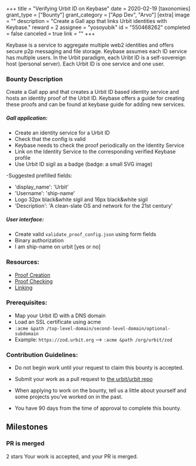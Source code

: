 +++
title = "Verifying Urbit ID on Keybase"
date = 2020-02-19
[taxonomies]
grant_type = ["Bounty"]
grant_category = ["App Dev", "Arvo"]
[extra]
image = ""
description = "Create a Gall app that links Urbit identities with Keybase."
reward = 2
assignee = "yosoyubik"
id = "550468262"
completed = false
canceled = true
link = ""
+++

Keybase is a service to aggregate multiple web2 identities and offers secure p2p messaging and file storage. Keybase assumes each ID service has multiple users.
In the Urbit paradigm, each Uribt ID is a self-sovereign host (personal server). Each Urbit ID is one service and one user.

### Bounty Description

Create a Gall app and that creates a Urbit ID based identity service and hosts an identity proof of the Urbit ID. Keybase offers a guide for creating these proofs and can be found at keybase guide for adding new services.

##### Gall application:

- Create an identity service for a Urbit ID
- Check that the config is valid
- Keybase needs to check the proof periodically on the Identity Service
- Link on the Identity Service to the corresponding verified Keybase profile
- Use Urbit ID sigil as a badge (badge: a small SVG image)

-Suggested prefilled fields:

- 'display_name': 'Urbit'
- 'Username': 'ship-name'
- Logo 32px black&white sigil and 16px black&white sigil
- 'Description': 'A clean-slate OS and network for the 21st century'

##### User interface:

- Create valid `validate_proof_config.json` using form fields
- Binary authorization
- I am ship-name on urbit [yes or no]

### Resources:

- [Proof Creation](https://keybase.io/docs/proof_integration_guide#2-2-proof-creation)
- [Proof Checking](https://keybase.io/docs/proof_integration_guide#2-3-proof-checking)
- [Linking](https://keybase.io/docs/proof_integration_guide#3-linking-user-profiles)

### Prerequisites:

- Map your Urbit ID with a DNS domain
- Load an SSL certificate using acme
- `:acme &path /top-level-domain/second-level-domain/optional-subdomain`
- Example: `https://zod.urbit.org` --> `:acme &path /org/urbit/zod`

### Contribution Guidelines:

- Do not begin work until your request to claim this bounty is accepted.

- Submit your work as a pull request to [the urbit/urbit repo](https://github.com/urbit/urbit/pulls)

- When applying to work on the bounty, tell us a little about yourself and some projects you’ve worked on in the past.

- You have 90 days from the time of approval to complete this bounty.

## Milestones

### PR is merged

2 stars
Your work is accepted, and your PR is merged.
